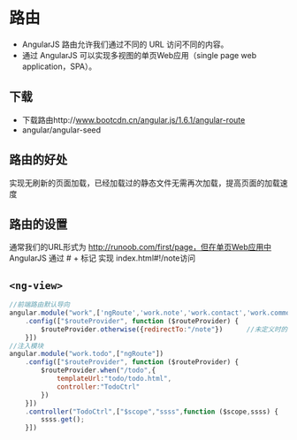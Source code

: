 # 路由
- AngularJS 路由允许我们通过不同的 URL 访问不同的内容。
- 通过 AngularJS 可以实现多视图的单页Web应用（single page web application，SPA）。

## 下载
- 下载路由http://www.bootcdn.cn/angular.js/1.6.1/angular-route
- angular/angular-seed

## 路由的好处
实现无刷新的页面加载，已经加载过的静态文件无需再次加载，提高页面的加载速度

## 路由的设置
通常我们的URL形式为 http://runoob.com/first/page，但在单页Web应用中 AngularJS 通过 # + 标记 实现
index.html#!/note访问

## `<ng-view>`
```javascript
//前端路由默认导向
angular.module("work",['ngRoute','work.note','work.contact','work.common'])       //依赖于外部模块
    .config(["$routeProvider", function ($routeProvider) {
        $routeProvider.otherwise({redirectTo:"/note"})      //未定义时的导向（默认页面）
    }])
//注入模块
angular.module("work.todo",["ngRoute"])
    .config(["$routeProvider", function ($routeProvider) {
        $routeProvider.when("/todo",{
            templateUrl:"todo/todo.html",
            controller:"TodoCtrl"
        })
    }])
    .controller("TodoCtrl",["$scope","ssss",function ($scope,ssss) {
        ssss.get();
    }])

```
